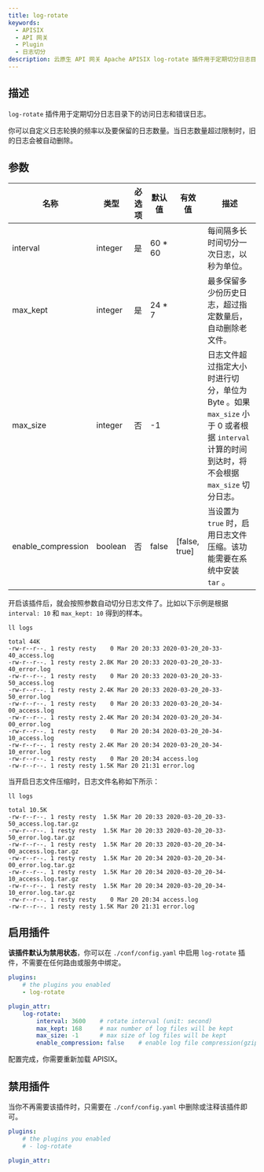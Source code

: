 ```yaml
---
title: log-rotate
keywords:
  - APISIX
  - API 网关
  - Plugin
  - 日志切分
description: 云原生 API 网关 Apache APISIX log-rotate 插件用于定期切分日志目录下的访问日志和错误日志。
---
```


<!--
#
# Licensed to the Apache Software Foundation (ASF) under one or more
# contributor license agreements.  See the NOTICE file distributed with
# this work for additional information regarding copyright ownership.
# The ASF licenses this file to You under the Apache License, Version 2.0
# (the "License"); you may not use this file except in compliance with
# the License.  You may obtain a copy of the License at
#
#     http://www.apache.org/licenses/LICENSE-2.0
#
# Unless required by applicable law or agreed to in writing, software
# distributed under the License is distributed on an "AS IS" BASIS,
# WITHOUT WARRANTIES OR CONDITIONS OF ANY KIND, either express or implied.
# See the License for the specific language governing permissions and
# limitations under the License.
#
-->

## 描述

`log-rotate` 插件用于定期切分日志目录下的访问日志和错误日志。

你可以自定义日志轮换的频率以及要保留的日志数量。当日志数量超过限制时，旧的日志会被自动删除。

## 参数

| 名称               | 类型     | 必选项 | 默认值  | 有效值        | 描述                                                                          |
| ------------------ | ------- | ------ | ------- | ------------- | ---------------------------------------------------------------------------- |
| interval           | integer | 是     | 60 * 60 |               | 每间隔多长时间切分一次日志，以秒为单位。                                        |
| max_kept           | integer | 是     | 24 * 7  |               | 最多保留多少份历史日志，超过指定数量后，自动删除老文件。                         |
| max_size           | integer | 否     | -1      |               | 日志文件超过指定大小时进行切分，单位为 Byte 。如果 `max_size` 小于 0 或者根据 `interval` 计算的时间到达时，将不会根据 `max_size` 切分日志。 |
| enable_compression | boolean | 否     | false   | [false, true] | 当设置为 `true` 时，启用日志文件压缩。该功能需要在系统中安装 `tar` 。     |

开启该插件后，就会按照参数自动切分日志文件了。比如以下示例是根据 `interval: 10` 和 `max_kept: 10` 得到的样本。

```shell
ll logs
```

```
total 44K
-rw-r--r--. 1 resty resty    0 Mar 20 20:33 2020-03-20_20-33-40_access.log
-rw-r--r--. 1 resty resty 2.8K Mar 20 20:33 2020-03-20_20-33-40_error.log
-rw-r--r--. 1 resty resty    0 Mar 20 20:33 2020-03-20_20-33-50_access.log
-rw-r--r--. 1 resty resty 2.4K Mar 20 20:33 2020-03-20_20-33-50_error.log
-rw-r--r--. 1 resty resty    0 Mar 20 20:33 2020-03-20_20-34-00_access.log
-rw-r--r--. 1 resty resty 2.4K Mar 20 20:34 2020-03-20_20-34-00_error.log
-rw-r--r--. 1 resty resty    0 Mar 20 20:34 2020-03-20_20-34-10_access.log
-rw-r--r--. 1 resty resty 2.4K Mar 20 20:34 2020-03-20_20-34-10_error.log
-rw-r--r--. 1 resty resty    0 Mar 20 20:34 access.log
-rw-r--r--. 1 resty resty 1.5K Mar 20 21:31 error.log
```

当开启日志文件压缩时，日志文件名称如下所示：

```shell
ll logs
```

```shell
total 10.5K
-rw-r--r--. 1 resty resty  1.5K Mar 20 20:33 2020-03-20_20-33-50_access.log.tar.gz
-rw-r--r--. 1 resty resty  1.5K Mar 20 20:33 2020-03-20_20-33-50_error.log.tar.gz
-rw-r--r--. 1 resty resty  1.5K Mar 20 20:33 2020-03-20_20-34-00_access.log.tar.gz
-rw-r--r--. 1 resty resty  1.5K Mar 20 20:34 2020-03-20_20-34-00_error.log.tar.gz
-rw-r--r--. 1 resty resty  1.5K Mar 20 20:34 2020-03-20_20-34-10_access.log.tar.gz
-rw-r--r--. 1 resty resty  1.5K Mar 20 20:34 2020-03-20_20-34-10_error.log.tar.gz
-rw-r--r--. 1 resty resty    0 Mar 20 20:34 access.log
-rw-r--r--. 1 resty resty 1.5K Mar 20 21:31 error.log
```

## 启用插件

**该插件默认为禁用状态**，你可以在 `./conf/config.yaml` 中启用 `log-rotate` 插件，不需要在任何路由或服务中绑定。

```yaml title="./conf/config.yaml"
plugins:
    # the plugins you enabled
    - log-rotate

plugin_attr:
    log-rotate:
        interval: 3600    # rotate interval (unit: second)
        max_kept: 168     # max number of log files will be kept
        max_size: -1      # max size of log files will be kept
        enable_compression: false    # enable log file compression(gzip) or not, default false
```

配置完成，你需要重新加载 APISIX。

## 禁用插件

当你不再需要该插件时，只需要在 `./conf/config.yaml` 中删除或注释该插件即可。

```yaml
plugins:
    # the plugins you enabled
    # - log-rotate

plugin_attr:

```
